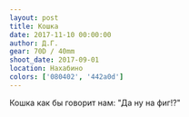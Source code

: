 ```yaml
---
layout: post
title: Кошка
date: 2017-11-10 00:00:00
author: Д.Г.
gear: 70D / 40mm
shoot_date: 2017-09-01
location: Нахабино
colors: ['080402', '442a0d']
---
```

Кошка как бы говорит нам: "Да ну на фиг!?"
